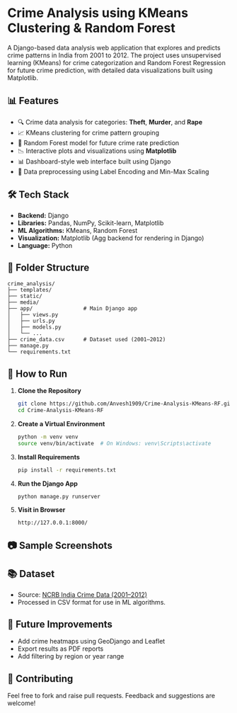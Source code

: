
# **Crime Analysis using KMeans Clustering & Random Forest**

A Django-based data analysis web application that explores and predicts crime patterns in India from 2001 to 2012. The project uses unsupervised learning (KMeans) for crime categorization and Random Forest Regression for future crime prediction, with detailed data visualizations built using Matplotlib.

## 📊 Features

- 🔍 Crime data analysis for categories: **Theft**, **Murder**, and **Rape**
- 📈 KMeans clustering for crime pattern grouping
- 🧠 Random Forest model for future crime rate prediction
- 📉 Interactive plots and visualizations using **Matplotlib**
- 📊 Dashboard-style web interface built using Django
- 🧼 Data preprocessing using Label Encoding and Min-Max Scaling

## 🛠️ Tech Stack

- **Backend:** Django
- **Libraries:** Pandas, NumPy, Scikit-learn, Matplotlib
- **ML Algorithms:** KMeans, Random Forest
- **Visualization:** Matplotlib (Agg backend for rendering in Django)
- **Language:** Python

## 📁 Folder Structure

```
crime_analysis/
├── templates/
├── static/
├── media/
├── app/                # Main Django app
│   ├── views.py
│   ├── urls.py
│   ├── models.py
│   └── ...
├── crime_data.csv      # Dataset used (2001–2012)
├── manage.py
└── requirements.txt
```

## 🚀 How to Run

1. **Clone the Repository**
   ```bash
   git clone https://github.com/Anvesh1909/Crime-Analysis-KMeans-RF.git
   cd Crime-Analysis-KMeans-RF
   ```

2. **Create a Virtual Environment**
   ```bash
   python -m venv venv
   source venv/bin/activate  # On Windows: venv\Scripts\activate
   ```

3. **Install Requirements**
   ```bash
   pip install -r requirements.txt
   ```

4. **Run the Django App**
   ```bash
   python manage.py runserver
   ```

5. **Visit in Browser**
   ```
   http://127.0.0.1:8000/
   ```

## 📷 Sample Screenshots


## 📚 Dataset

- Source: [NCRB India Crime Data (2001–2012)](https://data.gov.in)
- Processed in CSV format for use in ML algorithms.

## 📌 Future Improvements

- Add crime heatmaps using GeoDjango and Leaflet
- Export results as PDF reports
- Add filtering by region or year range

## 🤝 Contributing

Feel free to fork and raise pull requests. Feedback and suggestions are welcome!



